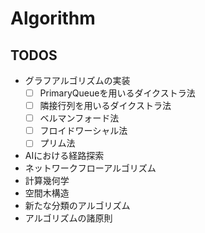 # Algorithm

## TODOS
- グラフアルゴリズムの実装
    - [ ] PrimaryQueueを用いるダイクストラ法
    - [ ] 隣接行列を用いるダイクストラ法
    - [ ] ベルマンフォード法
    - [ ] フロイドワーシャル法
    - [ ] プリム法
- AIにおける経路探索
- ネットワークフローアルゴリズム
- 計算幾何学
- 空間木構造
- 新たな分類のアルゴリズム
- アルゴリズムの諸原則